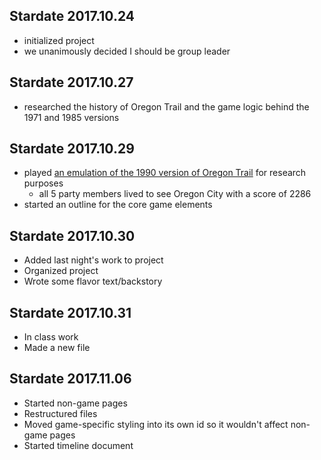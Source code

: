 ## Stardate 2017.10.24
- initialized project
- we unanimously decided I should be group leader

## Stardate 2017.10.27
- researched the history of Oregon Trail and the game logic behind the 1971 and 1985 versions

## Stardate 2017.10.29
- played [an emulation of the 1990 version of Oregon Trail](https://classicreload.com/oregon-trail.html) for research purposes
    - all 5 party members lived to see Oregon City with a score of 2286
- started an outline for the core game elements

## Stardate 2017.10.30
- Added last night's work to project
- Organized project 
- Wrote some flavor text/backstory

## Stardate 2017.10.31
- In class work
- Made a new file

## Stardate 2017.11.06
- Started non-game pages
- Restructured files
- Moved game-specific styling into its own id so it wouldn't affect non-game pages
- Started timeline document
